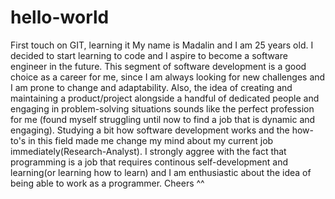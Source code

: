 # hello-world
First touch on GIT, learning it 
My name is Madalin and I am 25 years old. I decided to start learning to code and I aspire to become a software engineer in the future. 
This segment of software development is a good choice as a career for me, since I am always looking for new challenges and I am prone to change and adaptability. 
Also, the idea of creating and maintaining a product/project alongside a handful of dedicated people and engaging in problem-solving situations sounds like the perfect profession for me (found myself struggling until now to find a job that is dynamic and engaging).
Studying a bit how software development works and the how-to's in this field made me change my mind about my current job immediately(Research-Analyst).
I strongly aggree with the fact that programming is a job that requires continous self-development and learning(or learning how to learn) and I am enthusiastic about the idea of being able to work as a programmer.
Cheers ^^
